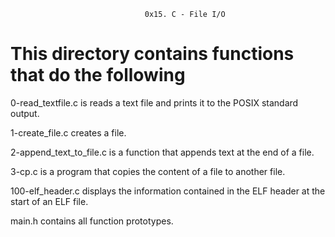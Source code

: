                                   0x15. C - File I/O

# This directory contains functions that do the following

0-read_textfile.c is  reads a text file and prints it to the POSIX standard output.

1-create_file.c creates a file.

2-append_text_to_file.c is a function that appends text at the end of a file.

3-cp.c is a program that copies the content of a file to another file.

100-elf_header.c  displays the information contained in the ELF header at the start of an ELF file.

main.h  contains all function prototypes.
